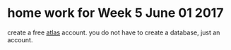 # home work for Week 5 June 01 2017

create a free [atlas](https://www.mongodb.com/cloud/atlas) account.
you do not have to create a database, just an account.
